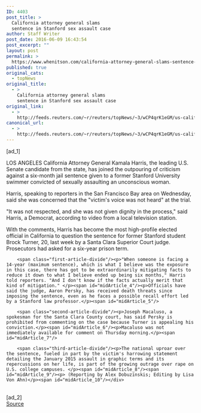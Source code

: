 ```yaml
---
ID: 4403
post_title: >
  California attorney general slams
  sentence in Stanford sex assault case
author: Staff Writer
post_date: 2016-06-09 16:43:54
post_excerpt: ""
layout: post
permalink: >
  https://www.whenitson.com/california-attorney-general-slams-sentence-in-stanford-sex-assault-case/
published: true
original_cats:
  - topNews
original_title:
  - >
    California attorney general slams
    sentence in Stanford sex assault case
original_link:
  - >
    http://feeds.reuters.com/~r/reuters/topNews/~3/wCP4qrK1eGM/us-california-rape-idUSKCN0YV1VE
canonical_url:
  - >
    http://feeds.reuters.com/~r/reuters/topNews/~3/wCP4qrK1eGM/us-california-rape-idUSKCN0YV1VE
---
```

 [ad_1]
<br><div id="articleText">
<span id="midArticle_start"/>

<span class="focusParagraph" readability="6"><p><span class="articleLocation">LOS ANGELES</span> California Attorney General Kamala Harris, the leading U.S. Senate candidate from the state, has joined the outpouring of criticism against a six-month jail sentence given to a former Stanford University swimmer convicted of sexually assaulting an unconscious woman.</p></span><span id="midArticle_0"/><p>Harris, speaking to reporters in the San Francisco Bay area on Wednesday, said she was concerned that the "victim's voice was not heard" at the trial.</p><span id="midArticle_1"/><p>"It was not respected, and she was not given dignity in the process," said Harris, a Democrat, according to video from a local television station.</p><span id="midArticle_2"/><p>With the comments, Harris has become the most high-profile elected official in California to question the sentence for former Stanford student Brock Turner, 20, last week by a Santa Clara Superior Court judge. Prosecutors had asked for a six-year prison term.</p><span id="midArticle_3"/>
        
        <span class="first-article-divide"/><p>"When someone is facing a 14-year (maximum sentence), which is what I believe was the exposure in this case, there has got to be extraordinarily mitigating facts to reduce it down to what I believe ended up being six months," Harris told reporters. "And I don't know if the facts actually merit that kind of mitigation." </p><span id="midArticle_4"/><p>Officials have said the judge, Aaron Persky, has received death threats since imposing the sentence, even as he faces a possible recall effort led by a Stanford law professor.</p><span id="midArticle_5"/>
        
        <span class="second-article-divide"/><p>Joseph Macaluso, a spokesman for the Santa Clara County court, has said Persky is prohibited from commenting on the case because Turner is appealing his conviction.</p><span id="midArticle_6"/><p>Macaluso was not immediately available for comment on Thursday morning.</p><span id="midArticle_7"/>
        
        <span class="third-article-divide"/><p>The national uproar over the sentence, fueled in part by the victim's harrowing statement detailing the January 2015 assault in graphic terms and its repercussions on her life, is part of the growing outrage over rape on U.S. college campuses. </p><span id="midArticle_8"/><span id="midArticle_9"/><p> (Reporting by Alex Dobuzinskis; Editing by Lisa Von Ahn)</p><span id="midArticle_10"/></div>
<br>[ad_2]
<br><a href="http://feeds.reuters.com/~r/reuters/topNews/~3/wCP4qrK1eGM/us-california-rape-idUSKCN0YV1VE">Source </a>